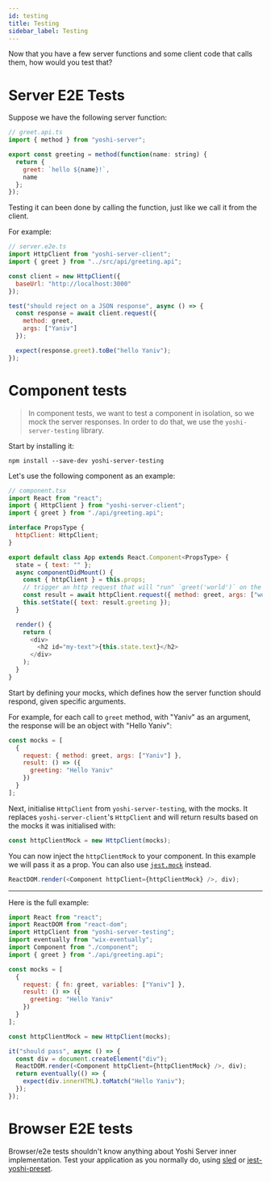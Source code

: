 ```yaml
---
id: testing
title: Testing
sidebar_label: Testing
---
```


Now that you have a few server functions and some client code that calls them, how would you test that?

# Server E2E Tests

Suppose we have the following server function:

```js
// greet.api.ts
import { method } from "yoshi-server";

export const greeting = method(function(name: string) {
  return {
    greet: `hello ${name}!`,
    name
  };
});
```

Testing it can been done by calling the function, just like we call it from the client.

For example:

```js
// server.e2e.ts
import HttpClient from "yoshi-server-client";
import { greet } from "../src/api/greeting.api";

const client = new HttpClient({
  baseUrl: "http://localhost:3000"
});

test("should reject on a JSON response", async () => {
  const response = await client.request({
    method: greet,
    args: ["Yaniv"]
  });

  expect(response.greet).toBe("hello Yaniv");
});
```

# Component tests

> In component tests, we want to test a component in isolation, so we mock the server responses. In order to do that, we use the `yoshi-server-testing` library.

Start by installing it:

```
npm install --save-dev yoshi-server-testing
```

Let's use the following component as an example:

```js
// component.tsx
import React from "react";
import { HttpClient } from "yoshi-server-client";
import { greet } from "./api/greeting.api";

interface PropsType {
  httpClient: HttpClient;
}

export default class App extends React.Component<PropsType> {
  state = { text: "" };
  async componentDidMount() {
    const { httpClient } = this.props;
    // trigger an http request that will "run" `greet('world')` on the server.
    const result = await httpClient.request({ method: greet, args: ["world"] });
    this.setState({ text: result.greeting });
  }

  render() {
    return (
      <div>
        <h2 id="my-text">{this.state.text}</h2>
      </div>
    );
  }
}
```

Start by defining your mocks, which defines how the server function should respond, given specific arguments.

For example, for each call to `greet` method, with "Yaniv" as an argument, the response will be an object with "Hello Yaniv":

```js
const mocks = [
  {
    request: { method: greet, args: ["Yaniv"] },
    result: () => ({
      greeting: "Hello Yaniv"
    })
  }
];
```

Next, initialise `HttpClient` from `yoshi-server-testing`, with the mocks. It replaces `yoshi-server-client`'s `HttpClient` and will return results based on the mocks it was initialised with:

```js
const httpClientMock = new HttpClient(mocks);
```

You can now inject the `httpClientMock` to your component. In this example we will pass it as a prop. You can also use [`jest.mock`](https://jestjs.io/docs/en/mock-functions.html) instead.

```js
ReactDOM.render(<Component httpClient={httpClientMock} />, div);
```

---

Here is the full example:

```js
import React from "react";
import ReactDOM from "react-dom";
import HttpClient from "yoshi-server-testing";
import eventually from "wix-eventually";
import Component from "./component";
import { greet } from "./api/greeting.api";

const mocks = [
  {
    request: { fn: greet, variables: ["Yaniv"] },
    result: () => ({
      greeting: "Hello Yaniv"
    })
  }
];

const httpClientMock = new HttpClient(mocks);

it("should pass", async () => {
  const div = document.createElement("div");
  ReactDOM.render(<Component httpClient={httpClientMock} />, div);
  return eventually(() => {
    expect(div.innerHTML).toMatch("Hello Yaniv");
  });
});
```

# Browser E2E tests

Browser/e2e tests shouldn't know anything about Yoshi Server inner implementation. Test your application as you normally do, using [sled](https://github.com/wix-private/sled) or [jest-yoshi-preset](https://wix.github.io/yoshi/docs/jest-yoshi-preset).
